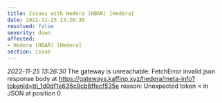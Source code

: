 ```yaml
---
title: Issues with Hedera (HBAR) [Hedera]
date: 2022-11-25 13:26:30
resolved: false
severity: down
affected:
- Hedera (HBAR) [Hedera]
section: issue
---
```


*2022-11-25 13:26:30* The gateway is unreachable: FetchError invalid json response body at https://gateways.kaffinp.xyz/hedera/meta-info?tokenId=tti_1d0df1e636c9cb8ffecf535e reason: Unexpected token < in JSON at position 0